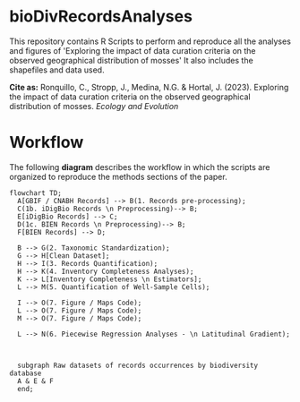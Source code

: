 # bioDivRecordsAnalyses
This repository contains R Scripts to perform and reproduce all the analyses and figures of 'Exploring the impact of data curation criteria on the observed geographical distribution of mosses'
It also includes the shapefiles and data used.

**Cite as:**
Ronquillo, C., Stropp, J., Medina, N.G. & Hortal, J. (2023). Exploring the impact of data curation criteria on the observed geographical distribution of mosses. _Ecology and Evolution_

# Workflow
The following **diagram** describes the workflow in which the scripts are organized to reproduce the methods sections of the paper.

```mermaid
flowchart TD;
  A[GBIF / CNABH Records] --> B(1. Records pre-processing);
  C(1b. iDigBio Records \n Preprocessing)--> B;
  E[iDigBio Records] --> C;
  D(1c. BIEN Records \n Preprocessing)--> B;
  F[BIEN Records] --> D;
  
  B --> G(2. Taxonomic Standardization);
  G --> H[Clean Dataset];
  H --> I(3. Records Quantification);
  H --> K(4. Inventory Completeness Analyses);
  K --> L[Inventory Completeness \n Estimators];
  L --> M(5. Quantification of Well-Sample Cells);
  
  I --> O(7. Figure / Maps Code);
  L --> O(7. Figure / Maps Code);
  M --> O(7. Figure / Maps Code);
  
  L --> N(6. Piecewise Regression Analyses - \n Latitudinal Gradient);
  
  
    
  subgraph Raw datasets of records occurrences by biodiversity database
  A & E & F
  end;
```
